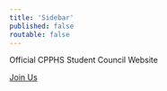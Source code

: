 ```yaml
---
title: 'Sidebar'
published: false
routable: false
---
```


Official CPPHS Student Council Website

[Join Us](https://www.cpphsstuco.club/join)
